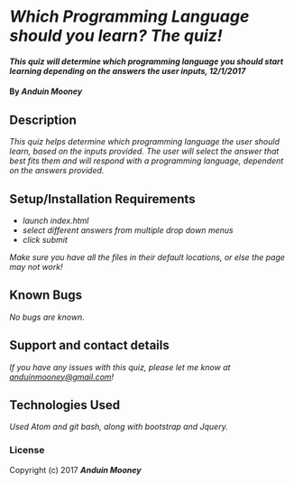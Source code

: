 # _Which Programming Language should you learn? The quiz!_

#### _This quiz will determine which programming language you should start learning depending on the answers the user inputs, 12/1/2017_

#### By _**Anduin Mooney**_

## Description

_This quiz helps determine which programming language the user should learn, based on the inputs provided. The user will select the answer that best fits them and will respond with a programming language, dependent on the answers provided._

## Setup/Installation Requirements

* _launch index.html_
* _select different answers from multiple drop down menus_
* _click submit_

_Make sure you have all the files in their default locations, or else the page may not work!_

## Known Bugs

_No bugs are known._

## Support and contact details

_If you have any issues with this quiz, please let me know at anduinmooney@gmail.com!_

## Technologies Used

_Used Atom and git bash, along with bootstrap and Jquery._

### License



Copyright (c) 2017 **_Anduin Mooney_**
